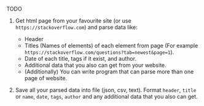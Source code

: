 TODO
1. Get html page from your favourite site (or use `https://stackoverflow.com`) and parse data like:
    * Header
    * Titles (Names of elements) of each element from page (For example `https://stackoverflow.com/questions?tab=newest&page=1`).
    * Date of each title, tags if it exist, and author.
    * Additional data that you also can get from your website.
    * (Additionally) You can write program that can parse more than one page of website.

2. Save all your parsed data into file (json, csv, text).
Format `header`, `title` or `name`, `date`, `tags`, `author` and any additional data that you also can get.
